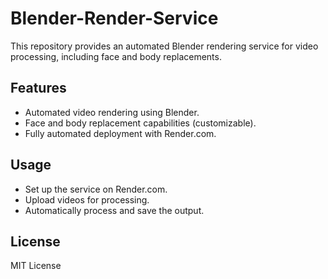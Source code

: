# Blender-Render-Service
This repository provides an automated Blender rendering service for video processing, including face and body replacements.

## Features
- Automated video rendering using Blender.
- Face and body replacement capabilities (customizable).
- Fully automated deployment with Render.com.

## Usage
- Set up the service on Render.com.
- Upload videos for processing.
- Automatically process and save the output.

## License
MIT License
